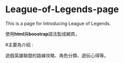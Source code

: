 # League-of-Legends-page
This is a page for Introducing League of Legends.

使用<b>html</b>與<b>boostrap</b>語法製成網頁，</br>

#主要為介紹 :</br>

遊戲英雄聯盟的路線攻略、角色分類、遊玩心得等。


